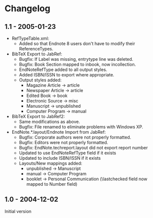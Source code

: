 # Changelog

## 1.1 - 2005-01-23

- RefTypeTable.xml:
  - Added so that Endnote 8 users don't have to modify their ReferenceTypes.
- BibTeX Export to JabRef:
  - Bugfix: If Label was missing, entrytype line was deleted.
  - Bugfix: Book Section mapped to inbook, now incollection.
  - EndNoteRefType added to all output styles.
  - Added ISBN/ISSN to export where appropriate.
  - Output styles added:
    - Magazine Article -> article
    - Newspaper Article -> article
    - Edited Book -> book
    - Electronic Source -> misc
    - Manuscript -> unpublished
    - Computer Program -> manual
- BibTeX Export to JabRef2:
  - Same modifications as above.
  - Bugfix: File renamed to eliminate problems with Windows XP.
- EndNote.*.layout/Endnote Import from JabRef:
  - Bugfix: Corporate authors were not properly formatted.
  -  Bugfix: Editors were not properly formatted.
  - Bugfix:	EndNote.techreport.layout did not export report number
  - Updated to use EndNoteRefType field if it exists
  - Updated to include ISBN/ISSN if it exists
  - Layouts/New mappings added:
    - unpublished -> Manuscript
    - manual -> Computer Program
    - booklet -> Personal Communication
      (\lastchecked field now mapped to Number field)

## 1.0 - 2004-12-02

Initial version
